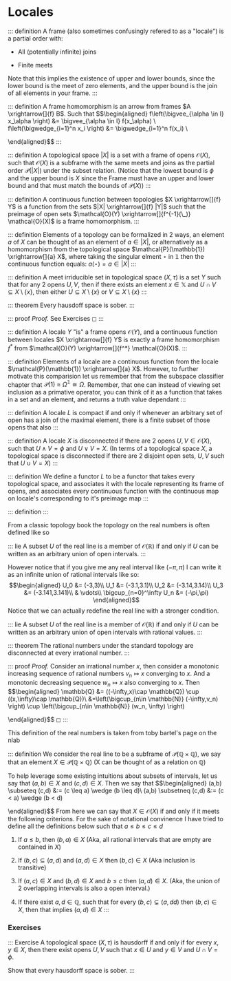 # Locales

::: definition
A frame (also sometimes confusingly refered to as a \"locale\") is a
partial order with:

-   All (potentially infinite) joins

-   Finite meets

Note that this implies the existence of upper and lower bounds, since
the lower bound is the meet of zero elements, and the upper bound is the
join of all elements in your frame.
:::

::: definition
A frame homomorphism is an arrow from frames $A \xrightarrow[]{f} B$.
Such that $$\begin{aligned}
        f\left(\bigvee_{\alpha \in I} x_\alpha \right) &= \bigvee_{\alpha \in I} f(x_\alpha) \\
        f\left(\bigwedge_{i=1}^n x_i \right) &= \bigwedge_{i=1}^n f(x_i) \\
    
\end{aligned}$$
:::

::: definition
A topological space $|X|$ is a set with a frame of opens
$\mathcal{O}(X)$, such that $\mathcal{O}(X)$ is a subframe with the same
meets and joins as the partial order $\mathcal{P}(|X|)$ under the subset
relation. (Notice that the lowest bound is $\phi$ and the upper bound is
$X$ since the Frame must have an upper and lower bound and that must
match the bounds of $\mathcal{P}(X)$)
:::

::: definition
A continuous function between topologies $X \xrightarrow[]{f} Y$ is a
function from the sets $|X| \xrightarrow[]{f} |Y|$ such that the
preimage of open sets
$\mathcal{O}(Y) \xrightarrow[]{f^{-1}(\_)} \mathcal{O}(X)$ is a frame
homomorphism.
:::

::: definition
Elements of a topology can be formalized in 2 ways, an element $a$ of
$X$ can be thought of as an element of $a \in |X|$, or alternatively as
a homomorphism from the topological space
$\mathcal{P}(\mathbb{1}) \xrightarrow[]{a} X$, where taking the singular
elment $\star$ in $\mathbb{1}$ then the continuous function equals:
$a(\star) =a \in |X|$
:::

::: definition
A meet irriducible set in topological space $(X, \tau)$ is a set $Y$
such that for any 2 opens $U,V$, then if there exists an element
$x \in \mathbb{X}$ and $U \cap V \subseteq X \setminus \{x\}$, then
either $U \subseteq X \setminus \{x\}$ or
$V \subseteq X \setminus \{x\}$
:::

::: theorem
Every hausdoff space is sober.
:::

::: proof
*Proof.* See Exercises ◻
:::

::: definition
A locale $Y$ \"is\" a frame opens $\mathcal{O}(Y)$, and a continuous
function between locales $X \xrightarrow[]{f} Y$ is exactly a frame
homomorphism $f^*$ from
$\mathcal{O}(Y) \xrightarrow[]{f^*} \mathcal{O}(X)$.
:::

::: definition
Elements of a locale are a continuous function from the locale
$\mathcal{P}(\mathbb{1}) \xrightarrow[]{a} X$. However, to further
motivate this comparision let us remember that from the subspace
classifier chapter that
$\mathcal{P}(1) \cong \Omega^\mathbb{1} \cong \Omega$. Remember, that
one can instead of viewing set inclusion as a primative operator, you
can think of it as a function that takes in a set and an element, and
returns a truth value dependant
:::

::: definition
A locale $L$ is compact if and only if whenever an arbitrary set of open
has a join of the maximal element, there is a finite subset of those
opens that also
:::

::: definition
A locale $X$ is disconnected if there are 2 opens
$U,V \in \mathcal{O}(X)$, such that $U \wedge V = \phi$ and
$U \vee V = X$. (In terms of a topological space $X$, a topological
space is disconnected if there are 2 disjoint open sets, $U,V$ such that
$U \cup V = X$)
:::

::: definition
We define a functor $L$ to be a functor that takes every topological
space, and associates it with the locale representing its frame of
opens, and associates every continuous function with the continuous map
on locale's corresponding to it's preimage map
:::

::: definition
:::

From a classic topology book the topology on the real numbers is often
defined like so

::: lie
A subset $U$ of the real line is a member of $\mathcal{O}(\mathbb{R})$
if and only if $U$ can be written as an arbitrary union of open
intervals.
:::

However notice that if you give me any real interval like $(-\pi,\pi)$ I
can write it as an infinite union of rational intervals like so:
$$\begin{aligned}
    U_0 &= (-3,3)\\
    U_1 &= (-3.1,3.1)\\
    U_2 &= (-3.14,3.14)\\
    U_3 &= (-3.141,3.141)\\
    & \vdots\\
    \bigcup_{n=0}^\infty U_n &= (-\pi,\pi)
\end{aligned}$$ Notice that we can actually redefine the real line with
a stronger condition.

::: lie
A subset $U$ of the real line is a member of $\mathcal{O}(\mathbb{R})$
if and only if $U$ can be written as an arbitrary union of open
intervals with rational values.
:::

::: theorem
The rational numbers under the standard topology are disconnected at
every irrational number.
:::

::: proof
*Proof.* Consider an irrational number $x$, then consider a monotonic
increasing sequence of rational numbers $v_n \mapsto x$ converging to
$x$. And a monotonic decreasing sequence $w_n \mapsto x$ also converging
to $x$. Then $$\begin{aligned}
        \mathbb{Q} &= ((-\infty,x)\cap \mathbb{Q}) \cup ((x,\infty)\cap \mathbb{Q})\\
        &=\left(\bigcup_{n\in \mathbb{N}} (-\infty,v_n) \right) \cup \left(\bigcup_{n\in \mathbb{N}} (w_n, \infty) \right)
    
\end{aligned}$$ ◻
:::

This definition of the real numbers is taken from toby bartel's page on
the nlab

::: definition
We consider the real line to be a subframe of
$\mathcal{P}(\mathbb{Q} \times \mathbb{Q})$, we say that an element
$X \in \mathcal{P}(\mathbb{Q} \times \mathbb{Q})$ (X can be thought of
as a relation on $\mathbb{Q}$)

To help leverage some existing intuitions about subsets of intervals,
let us say that $(a,b) \in X$ and $(c,d) \in X$. Then we say that
$$\begin{aligned}
        (a,b) \subseteq (c,d) &:= (c \leq a) \wedge (b \leq d)\\ 
        (a,b) \subsetneq (c,d) &:= (c < a) \wedge (b < d)
    
\end{aligned}$$ From here we can say that $X \in \mathcal{O}(X)$ if and
only if it meets the following criterions. For the sake of notational
convinence I have tried to define all the definitions below such that
$a \leq b \leq c \leq d$

1.  If $a \leq b$, then $(b,a) \in X$ (Aka, all rational intervals that
    are empty are contained in $X$)

2.  If $(b,c) \subseteq (a,d)$ and $(a,d) \in X$ then $(b,c) \in X$ (Aka
    inclusion is transitive)

3.  If $(a,c) \in X$ and $(b,d) \in X$ and $b \leq c$ then
    $(a,d) \in X$. (Aka, the union of 2 overlapping intervals is also a
    open interval.)

4.  If there exist $a,d \in \mathbb{Q}$, such that for every
    $(b,c) \subsetneq (a,dd)$ then $(b,c) \in X$, then that implies
    $(a,d) \in X$
:::

### Exercises

::: Exercise
A topological space $(X,\tau)$ is hausdorff if and only if for every
$x,y \in X$, then there exist opens $U,V$ such that $x \in U$ and
$y \in V$ and $U \cap V = \phi$.

Show that every hausdorff space is sober.
:::

